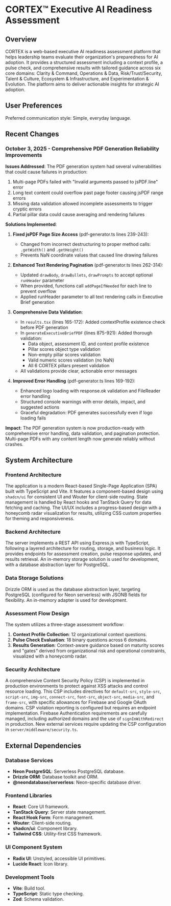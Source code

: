 # CORTEX™ Executive AI Readiness Assessment

## Overview
CORTEX is a web-based executive AI readiness assessment platform that helps leadership teams evaluate their organization's preparedness for AI adoption. It provides a structured assessment including a context profile, a pulse check, and comprehensive results with tailored guidance across six core domains: Clarity & Command, Operations & Data, Risk/Trust/Security, Talent & Culture, Ecosystem & Infrastructure, and Experimentation & Evolution. The platform aims to deliver actionable insights for strategic AI adoption.

## User Preferences
Preferred communication style: Simple, everyday language.

## Recent Changes

### October 3, 2025 - Comprehensive PDF Generation Reliability Improvements
**Issues Addressed**: The PDF generation system had several vulnerabilities that could cause failures in production:
1. Multi-page PDFs failed with "Invalid arguments passed to jsPDF.line" error
2. Long text content could overflow past page footer causing jsPDF range errors
3. Missing data validation allowed incomplete assessments to trigger cryptic errors
4. Partial pillar data could cause averaging and rendering failures

**Solutions Implemented**:

1. **Fixed jsPDF Page Size Access** (pdf-generator.ts lines 239-243):
   - Changed from incorrect destructuring to proper method calls: `.getWidth()` and `.getHeight()`
   - Prevents NaN coordinate values that caused line drawing failures

2. **Enhanced Text Rendering Pagination** (pdf-generator.ts lines 262-314):
   - Updated `drawBody`, `drawBullets`, `drawPrompts` to accept optional `runHeader` parameter
   - When provided, functions call `addPageIfNeeded` for each line to prevent overflow
   - Applied runHeader parameter to all text rendering calls in Executive Brief generation

3. **Comprehensive Data Validation**:
   - In `results.tsx` (lines 165-172): Added contextProfile existence check before PDF generation
   - In `generateExecutiveBriefPDF` (lines 875-921): Added thorough validation:
     - Data object, assessment ID, and context profile existence
     - Pillar scores object type validation
     - Non-empty pillar scores validation
     - Valid numeric scores validation (no NaN)
     - All 6 CORTEX pillars present validation
   - All validations provide clear, actionable error messages

4. **Improved Error Handling** (pdf-generator.ts lines 169-192):
   - Enhanced logo loading with response.ok validation and FileReader error handling
   - Structured console warnings with error details, impact, and suggested actions
   - Graceful degradation: PDF generates successfully even if logo loading fails

**Impact**: The PDF generation system is now production-ready with comprehensive error handling, data validation, and pagination protection. Multi-page PDFs with any content length now generate reliably without crashes.

## System Architecture

### Frontend Architecture
The application is a modern React-based Single-Page Application (SPA) built with TypeScript and Vite. It features a component-based design using `shadcn/ui` for consistent UI and Wouter for client-side routing. State management is handled by React hooks and TanStack Query for data fetching and caching. The UI/UX includes a progress-based design with a honeycomb radar visualization for results, utilizing CSS custom properties for theming and responsiveness.

### Backend Architecture
The server implements a REST API using Express.js with TypeScript, following a layered architecture for routing, storage, and business logic. It provides endpoints for assessment creation, pulse response updates, and results retrieval. An in-memory storage solution is used for development, with a database abstraction layer for PostgreSQL.

### Data Storage Solutions
Drizzle ORM is used as the database abstraction layer, targeting PostgreSQL (configured for Neon serverless) with JSONB fields for flexibility. An in-memory adapter is used for development.

### Assessment Flow Design
The system utilizes a three-stage assessment workflow:
1.  **Context Profile Collection**: 12 organizational context questions.
2.  **Pulse Check Evaluation**: 18 binary questions across 6 domains.
3.  **Results Generation**: Context-aware guidance based on maturity scores and "gates" derived from organizational risk and operational constraints, visualized with a honeycomb radar.

### Security Architecture
A comprehensive Content Security Policy (CSP) is implemented in production environments to protect against XSS attacks and control resource loading. This CSP includes directives for `default-src`, `style-src`, `script-src`, `img-src`, `connect-src`, `font-src`, `object-src`, `media-src`, and `frame-src`, with specific allowances for Firebase and Google OAuth domains. CSP violation reporting is configured but requires an endpoint implementation. Firebase Authentication requirements are carefully managed, including authorized domains and the use of `signInWithRedirect` in production. New external services require updating the CSP configuration in `server/middleware/security.ts`.

## External Dependencies

### Database Services
-   **Neon PostgreSQL**: Serverless PostgreSQL database.
-   **Drizzle ORM**: Database toolkit and ORM.
-   **@neondatabase/serverless**: Neon-specific database driver.

### Frontend Libraries
-   **React**: Core UI framework.
-   **TanStack Query**: Server state management.
-   **React Hook Form**: Form management.
-   **Wouter**: Client-side routing.
-   **shadcn/ui**: Component library.
-   **Tailwind CSS**: Utility-first CSS framework.

### UI Component System
-   **Radix UI**: Unstyled, accessible UI primitives.
-   **Lucide React**: Icon library.

### Development Tools
-   **Vite**: Build tool.
-   **TypeScript**: Static type checking.
-   **Zod**: Schema validation.
